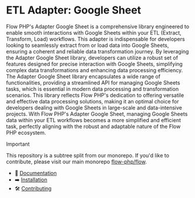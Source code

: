 # ETL Adapter: Google Sheet

Flow PHP's Adapter Google Sheet is a comprehensive library engineered to enable smooth interactions with Google Sheets
within your ETL (Extract, Transform, Load) workflows. This adapter is indispensable for developers looking to seamlessly
extract from or load data into Google Sheets, ensuring a coherent and reliable data transformation journey. By
leveraging the Adapter Google Sheet library, developers can utilize a robust set of features designed for precise
interaction with Google Sheets, simplifying complex data transformations and enhancing data processing efficiency. The
Adapter Google Sheet library encapsulates a wide range of functionalities, providing a streamlined API for managing
Google Sheets tasks, which is essential in modern data processing and transformation scenarios. This library reflects
Flow PHP's dedication to offering versatile and effective data processing solutions, making it an optimal choice for
developers dealing with Google Sheets in large-scale and data-intensive projects. With Flow PHP's Adapter Google Sheet,
managing Google Sheets data within your ETL workflows becomes a more simplified and efficient task, perfectly aligning
with the robust and adaptable nature of the Flow PHP ecosystem.

> [!IMPORTANT]  
> This repository is a subtree split from our monorepo. If you'd like to contribute, please visit our main monorepo [flow-php/flow](https://github.com/flow-php/flow).

- 📜 [Documentation](https://github.com/flow-php/flow/blob/1.x/docs/components/adapters/google-sheet.md)
- ➡️ [Installation](https://github.com/flow-php/flow/blob/1.x/docs/installation.md)
- 🛠️ [Contributing](https://github.com/flow-php/flow/blob/1.x/CONTRIBUTING.md)
